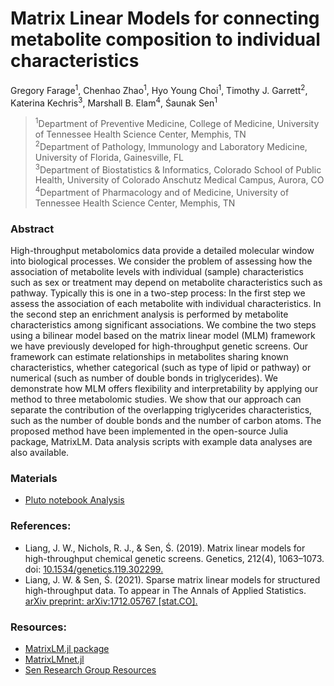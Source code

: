 # Matrix Linear Models for connecting metabolite composition to individual characteristics


Gregory Farage<sup>1</sup>, Chenhao Zhao<sup>1</sup>, Hyo Young Choi<sup>1</sup>, Timothy J. Garrett<sup>2</sup>, Katerina Kechris<sup>3</sup>, Marshall B. Elam<sup>4</sup>, Śaunak Sen<sup>1</sup>

><sup>1</sup>Department of Preventive Medicine, College of Medicine, University of Tennessee Health Science Center, Memphis, TN   
<sup>2</sup>Department of Pathology, Immunology and Laboratory Medicine, University of Florida, Gainesville, FL    
<sup>3</sup>Department of Biostatistics & Informatics, Colorado School of Public Health, University of Colorado Anschutz Medical Campus, Aurora, CO   
<sup>4</sup>Department of Pharmacology and of Medicine, University of Tennessee Health Science Center, Memphis, TN   


### Abstract     
High-throughput metabolomics data provide a detailed molecular window into biological processes. We consider the problem of assessing how the association of metabolite levels with individual (sample) characteristics such as sex or treatment may depend on metabolite characteristics such as pathway. Typically this is one in a two-step process: In the first step we assess the association of each metabolite with individual characteristics. In the second step an enrichment analysis is performed by metabolite characteristics among significant associations. We combine the two steps using a bilinear model based on the matrix linear model (MLM) framework we have previously developed for high-throughput genetic screens. Our framework can estimate relationships in metabolites sharing known characteristics, whether categorical (such as type of lipid or pathway) or numerical (such as number of double bonds in triglycerides). We demonstrate how MLM offers flexibility and interpretability by applying our method to three metabolomic studies. We show that our approach can separate the contribution of the overlapping triglycerides characteristics, such as the number of double bonds and the number of carbon atoms. The proposed method have been implemented in the open-source Julia package, MatrixLM. Data analysis scripts with example data analyses are also available.

### Materials

- [Pluto notebook Analysis]()

### References:

- Liang, J. W., Nichols, R. J., & Sen, Ś. (2019). Matrix linear models for high-throughput chemical genetic screens. Genetics, 212(4), 1063–1073. doi: [10.1534/genetics.119.302299.](https://academic.oup.com/genetics/article/212/4/1063/5931246)
- Liang, J. W. & Sen, Ś. (2021). Sparse matrix linear models for structured high-throughput data. To appear in The Annals of Applied Statistics. [arXiv preprint: arXiv:1712.05767 [stat.CO].](https://arxiv.org/abs/1712.05767)


### Resources:

- [MatrixLM.jl package](https://github.com/senresearch/MatrixLM.jl)
- [MatrixLMnet.jl](https://github.com/senresearch/MatrixLMnet.jl)
- [Sen Research Group Resources](https://senresearch.github.io/)